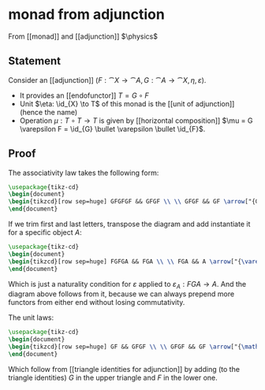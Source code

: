 # monad from adjunction
From [[monad]] and [[adjunction]]
$\physics$
## Statement
Consider an [[adjunction]] $(F: \cat{X} \to \cat{A}, G: \cat{A} \to \cat{X}, \eta, \varepsilon)$.
- It provides an [[endofunctor]] $T = G \circ F$
- Unit $\eta: \id_{X} \to T$ of this monad is the [[unit of adjunction]] (hence the name) 
- Operation $\mu: T \circ T \to T$ is given by [[horizontal composition]] $\mu = G \varepsilon F = \id_{G} \bullet \varepsilon \bullet \id_{F}$.

## Proof
The associativity law takes the following form:
```tikz
\usepackage{tikz-cd}
\begin{document}
\begin{tikzcd}[row sep=huge] GFGFGF && GFGF \\ \\ GFGF && GF \arrow["{G\varepsilon FGF}"', from=1-1, to=3-1] \arrow["{GFG \varepsilon F}", from=1-1, to=1-3] \arrow["{G\varepsilon F}"', from=3-1, to=3-3] \arrow["{G\varepsilon F}", from=1-3, to=3-3] \end{tikzcd}
\end{document}
```
If we trim first and last letters, transpose the diagram and add instantiate it for a specific object $A$:
```tikz
\usepackage{tikz-cd}
\begin{document}
\begin{tikzcd}[row sep=huge] FGFGA && FGA \\ \\ FGA && A \arrow["{\varepsilon_{FGA}}", from=1-1, to=1-3] \arrow["{FG \varepsilon_{A}}"', from=1-1, to=3-1] \arrow["{\varepsilon_{A}}", from=1-3, to=3-3] \arrow["{\varepsilon_{A}}"', from=3-1, to=3-3] \end{tikzcd}
\end{document}
```
Which is just a naturality condition for $\varepsilon$ applied to $\varepsilon_{A}: FGA \to A$. And the diagram above follows from it, because we can always prepend more functors from either end without losing commutativity.

The unit laws:
```tikz
\usepackage{tikz-cd}
\begin{document}
\begin{tikzcd}[row sep=huge] GF && GFGF \\ \\ GFGF && GF \arrow["{\mathrm{id}_{GF}}"{description}, from=1-1, to=3-3] \arrow["{G \varepsilon F}"', from=3-1, to=3-3] \arrow["{G \varepsilon F}", from=1-3, to=3-3] \arrow["{GF \eta}", from=1-1, to=1-3] \arrow["{\eta GF}"', from=1-1, to=3-1] \end{tikzcd}
\end{document}
```
Which follow from [[triangle identities for adjunction]] by adding (to the triangle identities) $G$ in the upper triangle and $F$ in the lower one.